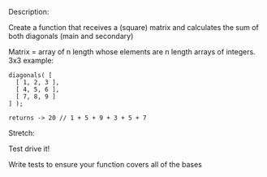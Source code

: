 Description:

Create a function that receives a (square) matrix and calculates the sum of both diagonals (main and secondary)

Matrix = array of n length whose elements are n length arrays of integers.
3x3 example:

```
diagonals( [
  [ 1, 2, 3 ],
  [ 4, 5, 6 ],
  [ 7, 8, 9 ]
] );

returns -> 20 // 1 + 5 + 9 + 3 + 5 + 7
```

Stretch:

Test drive it!

Write tests to ensure your function covers all of the bases

